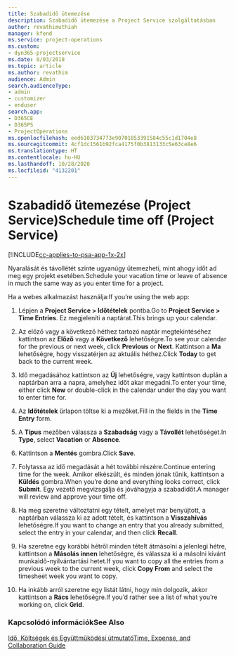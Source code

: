 ```yaml
---
title: Szabadidő ütemezése
description: Szabadidő ütemezése a Project Service szolgáltatásban
author: revathimuthiah
manager: kfend
ms.service: project-operations
ms.custom:
- dyn365-projectservice
ms.date: 8/03/2018
ms.topic: article
ms.author: revathim
audience: Admin
search.audienceType:
- admin
- customizer
- enduser
search.app:
- D365CE
- D365PS
- ProjectOperations
ms.openlocfilehash: eed6103734773e90701853391584c55c1d1704e8
ms.sourcegitcommit: 4cf1dc1561b92fca4175f0b3813133c5e63ce8e6
ms.translationtype: HT
ms.contentlocale: hu-HU
ms.lasthandoff: 10/28/2020
ms.locfileid: "4132201"
---
```

# <a name="schedule-time-off-project-service"></a><span data-ttu-id="8845b-103">Szabadidő ütemezése (Project Service)</span><span class="sxs-lookup"><span data-stu-id="8845b-103">Schedule time off (Project Service)</span></span>

[!INCLUDE[cc-applies-to-psa-app-1x-2x](../includes/cc-applies-to-psa-app-1x-2x.md)]

<span data-ttu-id="8845b-104">Nyaralását és távollétét szinte ugyanúgy ütemezheti, mint ahogy időt ad meg egy projekt esetében.</span><span class="sxs-lookup"><span data-stu-id="8845b-104">Schedule your vacation time or leave of absence in much the same way as you enter time for a project.</span></span>  
  
 <span data-ttu-id="8845b-105">Ha a webes alkalmazást használja:</span><span class="sxs-lookup"><span data-stu-id="8845b-105">If you’re using the web app:</span></span>  
  
1.  <span data-ttu-id="8845b-106">Lépjen a **Project Service > Időtételek** pontba.</span><span class="sxs-lookup"><span data-stu-id="8845b-106">Go to **Project Service > Time Entries**.</span></span> <span data-ttu-id="8845b-107">Ez megjeleníti a naptárat.</span><span class="sxs-lookup"><span data-stu-id="8845b-107">This brings up your calendar.</span></span>  
  
2.  <span data-ttu-id="8845b-108">Az előző vagy a következő héthez tartozó naptár megtekintéséhez kattintson az **Előző** vagy a **Következő** lehetőségre.</span><span class="sxs-lookup"><span data-stu-id="8845b-108">To see your calendar for the previous or next week, click **Previous** or **Next**.</span></span> <span data-ttu-id="8845b-109">Kattintson a **Ma** lehetőségre, hogy visszatérjen az aktuális héthez.</span><span class="sxs-lookup"><span data-stu-id="8845b-109">Click **Today** to get back to the current week.</span></span>  
  
3.  <span data-ttu-id="8845b-110">Idő megadásához kattintson az **Új** lehetőségre, vagy kattintson duplán a naptárban arra a napra, amelyhez időt akar megadni.</span><span class="sxs-lookup"><span data-stu-id="8845b-110">To enter your time, either click **New** or double-click in the calendar under the day you want to enter time for.</span></span>  
  
4.  <span data-ttu-id="8845b-111">Az **Időtételek** űrlapon töltse ki a mezőket.</span><span class="sxs-lookup"><span data-stu-id="8845b-111">Fill in the fields in the **Time Entry** form.</span></span>  
  
5.  <span data-ttu-id="8845b-112">A **Típus** mezőben válassza a **Szabadság** vagy a **Távollét** lehetőséget.</span><span class="sxs-lookup"><span data-stu-id="8845b-112">In **Type**, select **Vacation** or **Absence**.</span></span>  
  
6.  <span data-ttu-id="8845b-113">Kattintson a **Mentés** gombra.</span><span class="sxs-lookup"><span data-stu-id="8845b-113">Click **Save**.</span></span>  
  
7.  <span data-ttu-id="8845b-114">Folytassa az idő megadását a hét további részére.</span><span class="sxs-lookup"><span data-stu-id="8845b-114">Continue entering time for the week.</span></span> <span data-ttu-id="8845b-115">Amikor elkészült, és minden jónak tűnik, kattintson a **Küldés** gombra.</span><span class="sxs-lookup"><span data-stu-id="8845b-115">When you’re done and everything looks correct, click **Submit**.</span></span> <span data-ttu-id="8845b-116">Egy vezető megvizsgálja és jóváhagyja a szabadidőt.</span><span class="sxs-lookup"><span data-stu-id="8845b-116">A manager will review and approve your time off.</span></span>  
  
8.  <span data-ttu-id="8845b-117">Ha meg szeretne változtatni egy tételt, amelyet már benyújtott, a naptárban válassza ki az adott tételt, és kattintson a **Visszahívás** lehetőségre.</span><span class="sxs-lookup"><span data-stu-id="8845b-117">If you want to change an entry that you already submitted, select the entry in your calendar, and then click **Recall**.</span></span>  
  
9. <span data-ttu-id="8845b-118">Ha szeretne egy korábbi hétről minden tételt átmásolni a jelenlegi hétre, kattintson a **Másolás innen** lehetőségre, és válassza ki a másolni kívánt munkaidő-nyilvántartási hetet.</span><span class="sxs-lookup"><span data-stu-id="8845b-118">If you want to copy all the entries from a previous week to the current week, click **Copy From** and select the timesheet week you want to copy.</span></span>  
  
10. <span data-ttu-id="8845b-119">Ha inkább arról szeretne egy listát látni, hogy min dolgozik, akkor kattintson a **Rács** lehetőségre.</span><span class="sxs-lookup"><span data-stu-id="8845b-119">If you’d rather see a list of what you’re working on, click **Grid**.</span></span>  
  
### <a name="see-also"></a><span data-ttu-id="8845b-120">Kapcsolódó információk</span><span class="sxs-lookup"><span data-stu-id="8845b-120">See Also</span></span>  
 [<span data-ttu-id="8845b-121">Idő, Költségek és Együttműködési útmutató</span><span class="sxs-lookup"><span data-stu-id="8845b-121">Time, Expense, and Collaboration Guide</span></span>](../psa/time-expense-collaboration-guide.md)
